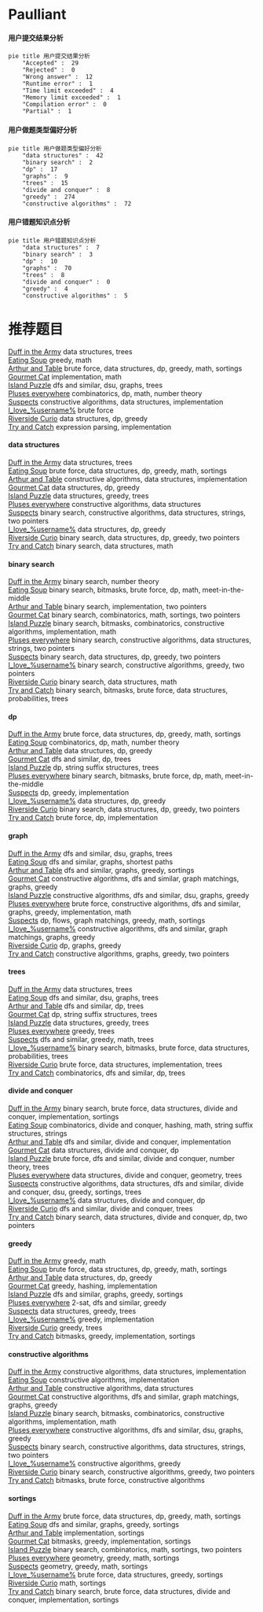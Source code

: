 # Paulliant
<!-- tabs:start -->
#### **用户提交结果分析**

```mermaid
pie title 用户提交结果分析
    "Accepted" :  29
    "Rejected" :  0
    "Wrong answer" :  12
    "Runtime error" :  1
    "Time limit exceeded" :  4
    "Memory limit exceeded" :  1
    "Compilation error" :  0
    "Partial" :  1
```
#### **用户做题类型偏好分析**

```mermaid
pie title 用户做题类型偏好分析
    "data structures" :  42
    "binary search" :  2
    "dp" :  17
    "graphs" :  9
    "trees" :  15
    "divide and conquer" :  8
    "greedy" :  274
    "constructive algorithms" :  72
```
#### **用户错题知识点分析**

```mermaid
pie title 用户错题知识点分析
    "data structures" :  7
    "binary search" :  3
    "dp" :  10
    "graphs" :  70
    "trees" :  8
    "divide and conquer" :  0
    "greedy" :  4
    "constructive algorithms" :  5
```
<!-- tabs:end -->
# 推荐题目
[Duff in the Army](http://codeforces.com/problemset/problem/587/C)		data structures,
                        trees		  
[Eating Soup](http://codeforces.com/problemset/problem/1163/A)		greedy,
                        math		  
[Arthur and Table](http://codeforces.com/problemset/problem/557/C)		brute force,
                        data structures,
                        dp,
                        greedy,
                        math,
                        sortings		  
[Gourmet Cat](http://codeforces.com/problemset/problem/1154/C)		implementation,
                        math		  
[Island Puzzle](http://codeforces.com/problemset/problem/627/F)		dfs and similar,
                        dsu,
                        graphs,
                        trees		  
[Pluses everywhere](https://codeforces.com/contest/521/problem/C)		combinatorics,
                        dp,
                        math,
                        number theory		  
[Suspects](https://codeforces.com/contest/157/problem/D)		constructive algorithms,
                        data structures,
                        implementation		  
[I_love_\%username\%](http://codeforces.com/problemset/problem/155/A)		brute force		  
[Riverside Curio](https://codeforces.com/contest/957/problem/D)		data structures,
                        dp,
                        greedy		  
[Try and Catch](http://codeforces.com/problemset/problem/195/C)		expression parsing,
                        implementation		  
<!-- tabs:start -->
#### **data structures**
[Duff in the Army](http://codeforces.com/problemset/problem/587/C)		data structures,
                        trees		  
[Eating Soup](http://codeforces.com/problemset/problem/557/C)		brute force,
                        data structures,
                        dp,
                        greedy,
                        math,
                        sortings		  
[Arthur and Table](https://codeforces.com/contest/157/problem/D)		constructive algorithms,
                        data structures,
                        implementation		  
[Gourmet Cat](https://codeforces.com/contest/957/problem/D)		data structures,
                        dp,
                        greedy		  
[Island Puzzle](http://codeforces.com/problemset/problem/1427/F)		data structures,
                        greedy,
                        trees		  
[Pluses everywhere](http://codeforces.com/problemset/problem/513/D2)		constructive algorithms,
                        data structures		  
[Suspects](https://codeforces.com/contest/1291/problem/D)		binary search,
                        constructive algorithms,
                        data structures,
                        strings,
                        two pointers		  
[I_love_\%username\%](http://codeforces.com/problemset/problem/1481/E)		data structures,
                        dp,
                        greedy		  
[Riverside Curio](http://codeforces.com/problemset/problem/1492/C)		binary search,
                        data structures,
                        dp,
                        greedy,
                        two pointers		  
[Try and Catch](http://codeforces.com/problemset/problem/1490/G)		binary search,
                        data structures,
                        math		  
#### **binary search**
[Duff in the Army](http://codeforces.com/problemset/problem/75/C)		binary search,
                        number theory		  
[Eating Soup](http://codeforces.com/problemset/problem/525/E)		binary search,
                        bitmasks,
                        brute force,
                        dp,
                        math,
                        meet-in-the-middle		  
[Arthur and Table](http://codeforces.com/problemset/problem/978/C)		binary search,
                        implementation,
                        two pointers		  
[Gourmet Cat](http://codeforces.com/problemset/problem/1462/E1)		binary search,
                        combinatorics,
                        math,
                        sortings,
                        two pointers		  
[Island Puzzle](https://codeforces.com/contest/1509/problem/E)		binary search,
                        bitmasks,
                        combinatorics,
                        constructive algorithms,
                        implementation,
                        math		  
[Pluses everywhere](https://codeforces.com/contest/1291/problem/D)		binary search,
                        constructive algorithms,
                        data structures,
                        strings,
                        two pointers		  
[Suspects](http://codeforces.com/problemset/problem/1492/C)		binary search,
                        data structures,
                        dp,
                        greedy,
                        two pointers		  
[I_love_\%username\%](http://codeforces.com/problemset/problem/1463/D)		binary search,
                        constructive algorithms,
                        greedy,
                        two pointers		  
[Riverside Curio](http://codeforces.com/problemset/problem/1490/G)		binary search,
                        data structures,
                        math		  
[Try and Catch](http://codeforces.com/problemset/problem/1479/D)		binary search,
                        bitmasks,
                        brute force,
                        data structures,
                        probabilities,
                        trees		  
#### **dp**
[Duff in the Army](http://codeforces.com/problemset/problem/557/C)		brute force,
                        data structures,
                        dp,
                        greedy,
                        math,
                        sortings		  
[Eating Soup](https://codeforces.com/contest/521/problem/C)		combinatorics,
                        dp,
                        math,
                        number theory		  
[Arthur and Table](https://codeforces.com/contest/957/problem/D)		data structures,
                        dp,
                        greedy		  
[Gourmet Cat](http://codeforces.com/problemset/problem/348/E)		dfs and similar,
                        dp,
                        trees		  
[Island Puzzle](http://codeforces.com/problemset/problem/86/C)		dp,
                        string suffix structures,
                        trees		  
[Pluses everywhere](http://codeforces.com/problemset/problem/525/E)		binary search,
                        bitmasks,
                        brute force,
                        dp,
                        math,
                        meet-in-the-middle		  
[Suspects](https://codeforces.com/contest/1397/problem/E)		dp,
                        greedy,
                        implementation		  
[I_love_\%username\%](http://codeforces.com/problemset/problem/1481/E)		data structures,
                        dp,
                        greedy		  
[Riverside Curio](http://codeforces.com/problemset/problem/1492/C)		binary search,
                        data structures,
                        dp,
                        greedy,
                        two pointers		  
[Try and Catch](https://codeforces.com/contest/1457/problem/C)		brute force,
                        dp,
                        implementation		  
#### **graph**
[Duff in the Army](http://codeforces.com/problemset/problem/627/F)		dfs and similar,
                        dsu,
                        graphs,
                        trees		  
[Eating Soup](http://codeforces.com/problemset/problem/788/C)		dfs and similar,
                        graphs,
                        shortest paths		  
[Arthur and Table](http://codeforces.com/problemset/problem/274/D)		dfs and similar,
                        graphs,
                        greedy,
                        sortings		  
[Gourmet Cat](http://codeforces.com/problemset/problem/1470/D)		constructive algorithms,
                        dfs and similar,
                        graph matchings,
                        graphs,
                        greedy		  
[Island Puzzle](http://codeforces.com/problemset/problem/1133/F2)		constructive algorithms,
                        dfs and similar,
                        dsu,
                        graphs,
                        greedy		  
[Pluses everywhere](http://codeforces.com/problemset/problem/1487/C)		brute force,
                        constructive algorithms,
                        dfs and similar,
                        graphs,
                        greedy,
                        implementation,
                        math		  
[Suspects](http://codeforces.com/problemset/problem/1437/C)		dp,
                        flows,
                        graph matchings,
                        greedy,
                        math,
                        sortings		  
[I_love_\%username\%](http://codeforces.com/problemset/problem/1470/D)		constructive algorithms,
                        dfs and similar,
                        graph matchings,
                        graphs,
                        greedy		  
[Riverside Curio](http://codeforces.com/problemset/problem/1476/C)		dp,
                        graphs,
                        greedy		  
[Try and Catch](http://codeforces.com/problemset/problem/1304/D)		constructive algorithms,
                        graphs,
                        greedy,
                        two pointers		  
#### **trees**
[Duff in the Army](http://codeforces.com/problemset/problem/587/C)		data structures,
                        trees		  
[Eating Soup](http://codeforces.com/problemset/problem/627/F)		dfs and similar,
                        dsu,
                        graphs,
                        trees		  
[Arthur and Table](http://codeforces.com/problemset/problem/348/E)		dfs and similar,
                        dp,
                        trees		  
[Gourmet Cat](http://codeforces.com/problemset/problem/86/C)		dp,
                        string suffix structures,
                        trees		  
[Island Puzzle](http://codeforces.com/problemset/problem/1427/F)		data structures,
                        greedy,
                        trees		  
[Pluses everywhere](http://codeforces.com/problemset/problem/526/G)		greedy,
                        trees		  
[Suspects](http://codeforces.com/problemset/problem/1388/C)		dfs and similar,
                        greedy,
                        math,
                        trees		  
[I_love_\%username\%](http://codeforces.com/problemset/problem/1479/D)		binary search,
                        bitmasks,
                        brute force,
                        data structures,
                        probabilities,
                        trees		  
[Riverside Curio](http://codeforces.com/problemset/problem/1511/C)		brute force,
                        data structures,
                        implementation,
                        trees		  
[Try and Catch](http://codeforces.com/problemset/problem/1499/F)		combinatorics,
                        dfs and similar,
                        dp,
                        trees		  
#### **divide and conquer**
[Duff in the Army](http://codeforces.com/problemset/problem/1461/D)		binary search,
                        brute force,
                        data structures,
                        divide and conquer,
                        implementation,
                        sortings		  
[Eating Soup](http://codeforces.com/problemset/problem/1466/G)		combinatorics,
                        divide and conquer,
                        hashing,
                        math,
                        string suffix structures,
                        strings		  
[Arthur and Table](http://codeforces.com/problemset/problem/1490/D)		dfs and similar,
                        divide and conquer,
                        implementation		  
[Gourmet Cat](https://codeforces.com/contest/1483/problem/C)		data structures,
                        divide and conquer,
                        dp		  
[Island Puzzle](http://codeforces.com/problemset/problem/1491/E)		brute force,
                        dfs and similar,
                        divide and conquer,
                        number theory,
                        trees		  
[Pluses everywhere](http://codeforces.com/problemset/problem/1303/G)		data structures,
                        divide and conquer,
                        geometry,
                        trees		  
[Suspects](http://codeforces.com/problemset/problem/1494/D)		constructive algorithms,
                        data structures,
                        dfs and similar,
                        divide and conquer,
                        dsu,
                        greedy,
                        sortings,
                        trees		  
[I_love_\%username\%](http://codeforces.com/problemset/problem/1482/E)		data structures,
                        divide and conquer,
                        dp		  
[Riverside Curio](http://codeforces.com/problemset/problem/566/C)		dfs and similar,
                        divide and conquer,
                        trees		  
[Try and Catch](http://codeforces.com/problemset/problem/1428/F)		binary search,
                        data structures,
                        divide and conquer,
                        dp,
                        two pointers		  
#### **greedy**
[Duff in the Army](http://codeforces.com/problemset/problem/1163/A)		greedy,
                        math		  
[Eating Soup](http://codeforces.com/problemset/problem/557/C)		brute force,
                        data structures,
                        dp,
                        greedy,
                        math,
                        sortings		  
[Arthur and Table](https://codeforces.com/contest/957/problem/D)		data structures,
                        dp,
                        greedy		  
[Gourmet Cat](http://codeforces.com/problemset/problem/486/B)		greedy,
                        hashing,
                        implementation		  
[Island Puzzle](http://codeforces.com/problemset/problem/274/D)		dfs and similar,
                        graphs,
                        greedy,
                        sortings		  
[Pluses everywhere](http://codeforces.com/problemset/problem/1218/I)		2-sat,
                        dfs and similar,
                        greedy		  
[Suspects](http://codeforces.com/problemset/problem/1427/F)		data structures,
                        greedy,
                        trees		  
[I_love_\%username\%](https://codeforces.com/contest/1265/problem/C)		greedy,
                        implementation		  
[Riverside Curio](http://codeforces.com/problemset/problem/526/G)		greedy,
                        trees		  
[Try and Catch](http://codeforces.com/problemset/problem/437/B)		bitmasks,
                        greedy,
                        implementation,
                        sortings		  
#### **constructive algorithms**
[Duff in the Army](https://codeforces.com/contest/157/problem/D)		constructive algorithms,
                        data structures,
                        implementation		  
[Eating Soup](http://codeforces.com/problemset/problem/85/A)		constructive algorithms,
                        implementation		  
[Arthur and Table](http://codeforces.com/problemset/problem/513/D2)		constructive algorithms,
                        data structures		  
[Gourmet Cat](http://codeforces.com/problemset/problem/1470/D)		constructive algorithms,
                        dfs and similar,
                        graph matchings,
                        graphs,
                        greedy		  
[Island Puzzle](https://codeforces.com/contest/1509/problem/E)		binary search,
                        bitmasks,
                        combinatorics,
                        constructive algorithms,
                        implementation,
                        math		  
[Pluses everywhere](http://codeforces.com/problemset/problem/1133/F2)		constructive algorithms,
                        dfs and similar,
                        dsu,
                        graphs,
                        greedy		  
[Suspects](https://codeforces.com/contest/1291/problem/D)		binary search,
                        constructive algorithms,
                        data structures,
                        strings,
                        two pointers		  
[I_love_\%username\%](http://codeforces.com/problemset/problem/1493/A)		constructive algorithms,
                        greedy		  
[Riverside Curio](http://codeforces.com/problemset/problem/1463/D)		binary search,
                        constructive algorithms,
                        greedy,
                        two pointers		  
[Try and Catch](https://codeforces.com/contest/1456/problem/B)		bitmasks,
                        brute force,
                        constructive algorithms		  
#### **sortings**
[Duff in the Army](http://codeforces.com/problemset/problem/557/C)		brute force,
                        data structures,
                        dp,
                        greedy,
                        math,
                        sortings		  
[Eating Soup](http://codeforces.com/problemset/problem/274/D)		dfs and similar,
                        graphs,
                        greedy,
                        sortings		  
[Arthur and Table](http://codeforces.com/problemset/problem/937/A)		implementation,
                        sortings		  
[Gourmet Cat](http://codeforces.com/problemset/problem/437/B)		bitmasks,
                        greedy,
                        implementation,
                        sortings		  
[Island Puzzle](http://codeforces.com/problemset/problem/1462/E1)		binary search,
                        combinatorics,
                        math,
                        sortings,
                        two pointers		  
[Pluses everywhere](https://codeforces.com/contest/1496/problem/C)		geometry,
                        greedy,
                        math,
                        sortings		  
[Suspects](http://codeforces.com/problemset/problem/1495/A)		geometry,
                        greedy,
                        math,
                        sortings		  
[I_love_\%username\%](http://codeforces.com/problemset/problem/1497/A)		brute force,
                        data structures,
                        greedy,
                        sortings		  
[Riverside Curio](http://codeforces.com/problemset/problem/1427/A)		math,
                        sortings		  
[Try and Catch](http://codeforces.com/problemset/problem/1461/D)		binary search,
                        brute force,
                        data structures,
                        divide and conquer,
                        implementation,
                        sortings		  
<!-- tabs:end -->
